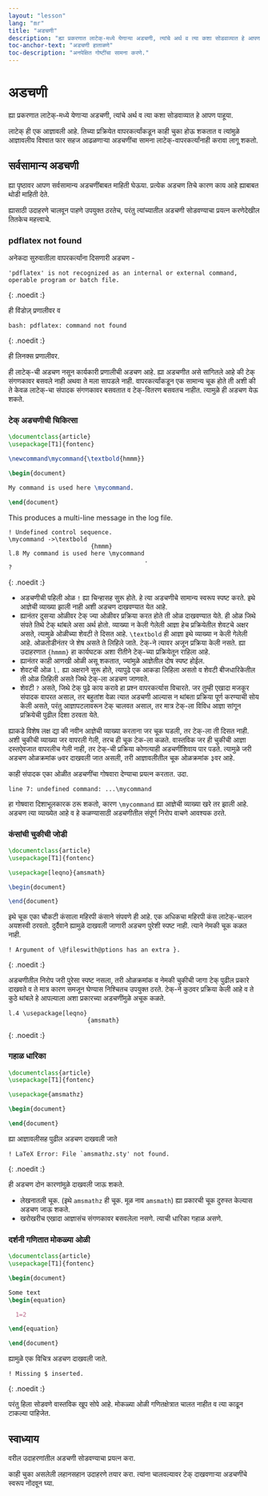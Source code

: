 ```yaml
---
layout: "lesson"
lang: "mr"
title: "अडचणी"
description: "ह्या प्रकरणात लाटेक्-मध्ये येणाऱ्या अडचणी, त्यांचे अर्थ व त्या कशा सोडवाव्यात हे आपण पाहूया."
toc-anchor-text: "अडचणी हाताळणे"
toc-description: "अनपेक्षित गोष्टींचा सामना करणे."
---
```


# अडचणी

<span class="summary">
ह्या प्रकरणात लाटेक्-मध्ये येणाऱ्या अडचणी, त्यांचे अर्थ व त्या कशा सोडवाव्यात हे आपण पाहूया.
</span>

लाटेक् ही एक आज्ञावली आहे. तिच्या प्रक्रियेत वापरकर्त्यांकडून काही चुका होऊ शकतात व त्यांमुळे
आज्ञावलीय विश्वात फार सहज आढळणाऱ्या अडचणींचा सामना लाटेक्-वापरकर्त्यांनाही करावा लागू
शकतो.

## सर्वसामान्य अडचणी

ह्या पृष्ठावर आपण सर्वसामान्य अडचणींबाबत माहिती घेऊया. प्रत्येक अडचण तिचे कारण काय आहे
ह्याबाबत थोडी माहिती देते.

ह्यासाठी उदाहरणे चालवून पाहणे उपयुक्त ठरतेच, परंतु त्यांच्यातील अडचणी सोडवण्याचा प्रयत्न
करणेदेखील तितकेच महत्त्वाचे.

### pdflatex not found

अनेकदा सुरुवातीला वापरकर्त्यांना दिसणारी अडचण -

```
'pdflatex' is not recognized as an internal or external command,
operable program or batch file.
```
{: .noedit :}

ही विंडोज़् प्रणालीवर व

```
bash: pdflatex: command not found
```
{: .noedit :}

ही लिनक्स प्रणालीवर.

ही लाटेक्-ची अडचण नसून कार्यकारी प्रणालीची अडचण आहे. ह्या अडचणीत असे सांगितले आहे की टेक्
संगणकावर बसवले नाही अथवा ते मला सापडले नाही. वापरकर्त्यांकडून एक सामान्य चूक होते ती अशी की
ते केवळ लाटेक्-चा संपादक संगणकावर बसवतात व टेक्-वितरण बसवतच नाहीत. त्यामुळे ही अडचण येऊ
शकते.

### टेक् अडचणीची चिकित्सा

```latex
\documentclass{article}
\usepackage[T1]{fontenc}

\newcommand\mycommand{\textbold{hmmm}}

\begin{document}

My command is used here \mycommand.

\end{document}
```

This produces a multi-line message in the log file.

```
! Undefined control sequence.
\mycommand ->\textbold 
                       {hmmm}
l.8 My command is used here \mycommand
                                      .
? 
```
{: .noedit :}

* अडचणीची पहिली ओळ `!` ह्या चिन्हासह सुरू होते. हे त्या अडचणीचे सामान्य स्वरूप स्पष्ट करते. इथे
  आज्ञेची व्याख्या झाली नाही अशी अडचण दाखवण्यात येत आहे.
* ह्यानंतर दुसऱ्या ओळीवर टेक् ज्या ओळीवर प्रक्रिया करत होते ती ओळ दाखवण्यात येते. ही ओळ जिथे
  संपते तिथे टेक् थांबले असा अर्थ होतो. व्याख्या न केली गेलेली आज्ञा हेच प्रक्रियेतील शेवटचे अक्षर
  असते, त्यामुळे ओळीच्या शेवटी ते दिसत आहे. `\textbold` ही आज्ञा इथे व्याख्या न केली गेलेली
  आहे. ओळतोडीनंतर जे शेष असते ते लिहिले जाते. टेक्-ने त्यावर अजून प्रक्रिया केली नसते. ह्या
  उदाहरणात `{hmmm}` हा कार्यघटक अशा रीतीने टेक्-च्या प्रक्रियेतून राहिला आहे.
* ह्यानंतर काही आणखी ओळी असू शकतात, ज्यांमुळे आज्ञेतील दोष स्पष्ट होईल.
* शेवटची ओळ `l.` ह्या अक्षराने सुरू होते, त्यापुढे एक आकडा लिहिला असतो व शेवटी बीजधारिकेतील
  ती ओळ लिहिली असते जिथे टेक्-ला अडचण जाणवते.
* शेवटी `?` असते, जिथे टेक् पुढे काय करावे हा प्रश्न वापरकर्त्यास विचारते. जर तुम्ही एखादा मजकूर
  संपादक वापरत असाल, तर बहुतांश वेळा त्यात अडचणी आल्यास न थांबता प्रक्रिया पूर्ण करण्याची
  सोय केली असते, परंतु आज्ञापटलावरून टेक् चालवत असाल, तर मात्र टेक्-ला विविध आज्ञा सांगून
  प्रक्रियेची पुढील दिशा ठरवता येते.

ह्याकडे विशेष लक्ष द्या की नवीन आज्ञेची व्याख्या करताना जर चूक घडली, तर टेक्-ला ती दिसत
नाही. अशी चुकीची व्याख्या जर वापरली गेली, तरच ही चूक टेक-ला कळते. वास्तविक जर ही चुकीची
आज्ञा दस्तऐवजात वापरलीच गेली नाही, तर टेक्-ची प्रक्रिया कोणत्याही अडचणींशिवाय पार
पडते. त्यामुळे जरी अडचण ओळक्रमांक ७वर दाखवली जात असली, तरी आज्ञावलीतील चूक ओळक्रमांक ३वर
आहे.

काही संपादक एका ओळीत अडचणींचा गोषवारा देण्याचा प्रयत्न करतात. उदा.

`line 7: undefined command: ...\mycommand`

हा गोषवारा दिशाभूलकारक ठरू शकतो, कारण `\mycommand` ह्या आज्ञेची व्याख्या खरे तर झाली
आहे. अडचण त्या व्याख्येत आहे व हे कळण्यासाठी अडचणीतील संपूर्ण निरोप वाचणे आवश्यक ठरते.

### कंसांची चुकीची जोडी


```latex
\documentclass{article}
\usepackage[T1]{fontenc}

\usepackage[leqno}{amsmath}

\begin{document}

\end{document}
```

इथे चूक एका चौकटी कंसाला महिरपी कंसाने संपवणे ही आहे. एक अधिकचा महिरपी कंस लाटेक्-चालन
अयशस्वी ठरवतो. दुर्दैवाने ह्यामुळे दाखवली जाणारी अडचण पुरेशी स्पष्ट नाही. त्याने नेमकी चूक कळत
नाही.

```
! Argument of \@fileswith@ptions has an extra }.
```
{: .noedit :}

अडचणीतील निरोप जरी पुरेसा स्पष्ट नसला, तरी ओळक्रमांक व नेमकी चुकीची जागा टेक् पुढील प्रकारे
दाखवते व ते मात्र कारण समजून घेण्यास निश्चितच उपयुक्त ठरते. टेक्-ने कुठवर प्रक्रिया केली आहे व ते
कुठे थांबले हे आपल्याला अशा प्रकारच्या अडचणींमुळे अचूक कळते.

```
l.4 \usepackage[leqno}
                      {amsmath}
```
{: .noedit :}


### गहाळ धारिका

```latex
\documentclass{article}
\usepackage[T1]{fontenc}

\usepackage{amsmathz}

\begin{document}

\end{document}
```

ह्या आज्ञावलीसह पुढील अडचण दाखवली जाते

```
! LaTeX Error: File `amsmathz.sty' not found.
```
{: .noedit :}

ही अडचण दोन कारणांमुळे दाखवली जाऊ शकते.
- लेखनातली चूक. (इथे `amsmathz` ही चूक. मूळ नाव `amsmath`) ह्या प्रकारची चूक दुरुस्त केल्यास
  अडचण जाऊ शकते.
- खरोखरीच एखादा आज्ञासंच संगणकावर बसवलेला नसणे. त्याची धारिका गहाळ असणे.

### दर्शनी गणितात मोकळ्या ओळी

```latex
\documentclass{article}
\usepackage[T1]{fontenc}

\begin{document}

Some text
\begin{equation}

  1=2

\end{equation}

\end{document}
```

ह्यामुळे एक विचित्र अडचण दाखवली जाते.

```
! Missing $ inserted.
```
{: .noedit :}

परंतु हिला सोडवणे वास्तविक खूप सोपे आहे. मोकळ्या ओळी गणितक्षेत्रात चालत नाहीत व त्या काढून
टाकल्या पाहिजेत.

## स्वाध्याय

वरील उदाहरणांतील अडचणी सोडवण्याचा प्रयत्न करा.

काही चुका असलेली लहानसहान उदाहरणे तयार करा. त्यांना चालवल्यावर टेक् दाखवणाऱ्या अडचणींचे
स्वरूप नोंदवून घ्या.

<script>
window.addEventListener('load', function(){
  rlselectline('pre2',4);
  rlselectline('pre4',4);
  rlselectline('pre7',4);
  rlselectline('pre9',8);
    }, false);
 </script>

